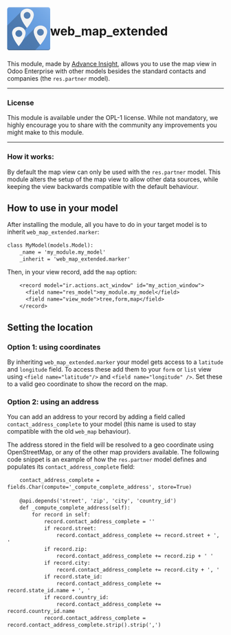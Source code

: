 <img align="left" src="/static/description/icon.png" width=100 height=100/>

# web_map_extended
<br clear="left"/>

This module, made by [Advance Insight](https://www.advanceinsight.dev), allows you to use the map view in Odoo Enterprise with other models besides the standard contacts and companies (the `res.partner` model).


----

### License
This module is available under the OPL-1 license. While not mandatory, we highly encourage you to share with the community any improvements you might make to this module.

----

### How it works:
By default the map view can only be used with the `res.partner` model. This module alters the setup of the map view to allow other data sources, while keeping the view backwards compatible with the default behaviour.


## How to use in your model
After installing the module, all you have to do in your target model is to inherit `web_map_extended.marker`:

```
class MyModel(models.Model):
    _name = 'my_module.my_model'
    _inherit = 'web_map_extended.marker'
```
Then, in your view record, add the `map` option:
```
    <record model="ir.actions.act_window" id="my_action_window">
      <field name="res_model">my_module.my_model</field>
      <field name="view_mode">tree,form,map</field>
    </record>
```

## Setting the location
### Option 1: using coordinates
By inheriting `web_map_extended.marker` your model gets access to a `latitude` and `longitude` field.
To access these add them to your `form` or `list` view using `<field name="latitude"/>` and `<field name="longitude" />`. Set these to a valid geo coordinate to show the record on the map.

### Option 2: using an address
You can add an address to your record by adding a field called `contact_address_complete` to your model (this name is used to stay compatible with the old `web_map` behaviour).

The address stored in the field will be resolved to a geo coordinate using OpenStreetMap, or any of the other map providers available. The following code snippet is an example of how the `res.partner` model defines and populates its `contact_address_complete` field:

```
    contact_address_complete = fields.Char(compute='_compute_complete_address', store=True)

    @api.depends('street', 'zip', 'city', 'country_id')
    def _compute_complete_address(self):
        for record in self:
            record.contact_address_complete = ''
            if record.street:
                record.contact_address_complete += record.street + ', '
            if record.zip:
                record.contact_address_complete += record.zip + ' '
            if record.city:
                record.contact_address_complete += record.city + ', '
            if record.state_id:
                record.contact_address_complete += record.state_id.name + ', '
            if record.country_id:
                record.contact_address_complete += record.country_id.name
            record.contact_address_complete = record.contact_address_complete.strip().strip(',')
```
